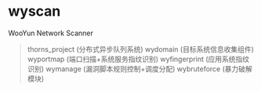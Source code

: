 # wyscan
WooYun Network Scanner
> thorns_project (分布式异步队列系统)
> wydomain (目标系统信息收集组件)
> wyportmap (端口扫描+系统服务指纹识别)
> wyfingerprint (应用系统指纹识别)
> wymanage (漏洞脚本规则控制+调度分配)
> wybruteforce (暴力破解模块)
